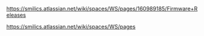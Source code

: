 https://smilics.atlassian.net/wiki/spaces/WS/pages/160989185/Firmware+Releases

https://smilics.atlassian.net/wiki/spaces/WS/pages
